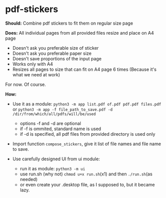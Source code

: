 # pdf-stickers

**Should:** Combine pdf stickers to fit them on regular size page

**Does:** All individual pages from all provided files resize and place on A4 page

- Doesn't ask you preferable size of sticker
- Doesn't ask you preferable paper size
- Doesn't save proportions of the input page
- Works only with A4
- Resizes all pages to size that can fit on A4 page 6 times (Because it's what we need at work)

For now. Of course.

**How:** 
- Use it as a module: `python3 -m app list.pdf of.pdf pdf.pdf files.pdf` or `python3 -m app -f file_path_to_save.pdf -d 
/dir/from/which/all/pdfs/will/be/used`

    - options -f and -d are optional
    - if -f is ommited, standard name is used
    - if -d is specified, all pdf files from provided directory is used only

- Import function `compose_stickers`, give it list of file names and file name to save.
- Use carefully designed UI from ui module:
    - run it as module: `python3 -m ui`
    - use run.sh (why not) `chmod u+x run.sh`(x1) and then `./run.sh`(as needed)
    - or even create your .desktop file, as I supposed to, but it became lazy.